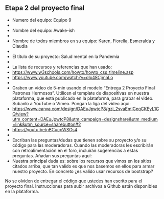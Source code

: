 ## Etapa 2 del proyecto final

- Numero del equipo: Equipo 9
- 
- Nombre del equipo: Awake-ish
- 
- Nombre de todos miembros en su equipo: Karen, Fiorella, Esmeralda y Claudia
- 
- El título de su proyecto: Salud mental en la Pandemia
- 
- La lista de recursos y referencias que han usado: 
- https://www.w3schools.com/howto/howto_css_timeline.asp
- https://www.youtube.com/watch?v=oIo48CjmaLo
- 
- Graben un video de 5-min usando el modelo “Entrega 2 Proyecto Final Patrones Hermosos”. Utilicen el template de diapositivas en nuestra plataforma, que está publicado en la plataforma, para grabar el video. Subanlo a YouTube o Vimeo. Pongan la liga del vídeo aquí: 
- https://www.canva.com/design/DAEuJpwtcP8/gzi_2svaEmICeqCKEyL1CQ/view?utm_content=DAEuJpwtcP8&utm_campaign=designshare&utm_medium=link&utm_source=sharebutton#2
- https://youtu.be/qBCucoWSGs4
- 
- Escriban las preguntas/dudas que tienen sobre su proyecto y/o su código para las moderadoras. Cuando las moderadoras les escribirán con retroalimentación en el foro, incluirán sugerencias a estas preguntas. Añadan sus preguntas aquí:
- Nuestra principal duda es: sobre los recursos que vimos en los sitios citados arriba, que tan valido es que nos basemos en ellos para armar nuestro proyecto. En concreto ¿es valido usar recursos de bootstrap?

No se olviden de entregar el código que ustedes han escrito para el proyecto final. Instrucciones para subir archivos a Github están disponibles en la plataforma.

